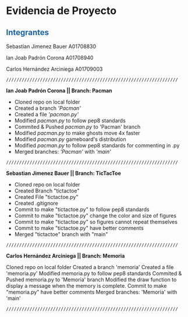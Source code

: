 # Evidencia de Proyecto

## <span style="color: rgb(26, 99, 169);">Integrantes</span>
Sebastian Jimenez Bauer A01708830

Ian Joab Padrón Corona A01708940

Carlos Hernández Arciniega A01709003

```
//////////////////////////////////////////////////////////////////
```
**Ian Joab Padrón Corona      ||  Branch: Pacman**
- Cloned repo on local folder
- Created a branch *'Pacman'*
- Created a file *'pacman.py'*
- Modified *pacman.py* to follow pep8 standards
- Commited & Pushed *pacman.py* to 'Pacman' branch
- Modified *pacman.py* to make ghosts move 4x faster
- Modified *pacman.py* gameboard's distribution
- Modified *pacman.py* to follow pep8 standards for commenting in .py
- Merged branches: *'Pacman'* with *'main'*
```
//////////////////////////////////////////////////////////////////
```
**Sebastian Jimenez Bauer     ||  Branch: TicTacToe**
- Cloned repo on local folder
- Created Branch "tictactoe"
- Created File "tictactoe.py"
- Created .gitignore
- Commit to make "tictactoe.py" to follow pep8 standards
- Commit to make "tictactoe.py" change the color and size of figures
- Commit to make "tictactoe.py" so figures cannot repeat themselves
- Commit to make "tictactoe.py" have better comments
- Merged "tictactoe" branch with "main"
```
//////////////////////////////////////////////////////////////////
```
**Carlos Hernández Arciniega  ||  Branch: Memoria**

Cloned repo on local folder
Created a branch 'memoria'
Created a file 'memoria.py'
Modified memoria.py to follow pep8 standards
Commited & Pushed memoria.py to 'Memoria' branch
Modified the draw function  to display a message when the memory is complete.
Commit to make "memoria.py" have better comments
Merged branches: 'Memoria' with 'main'
```
//////////////////////////////////////////////////////////////////
```
